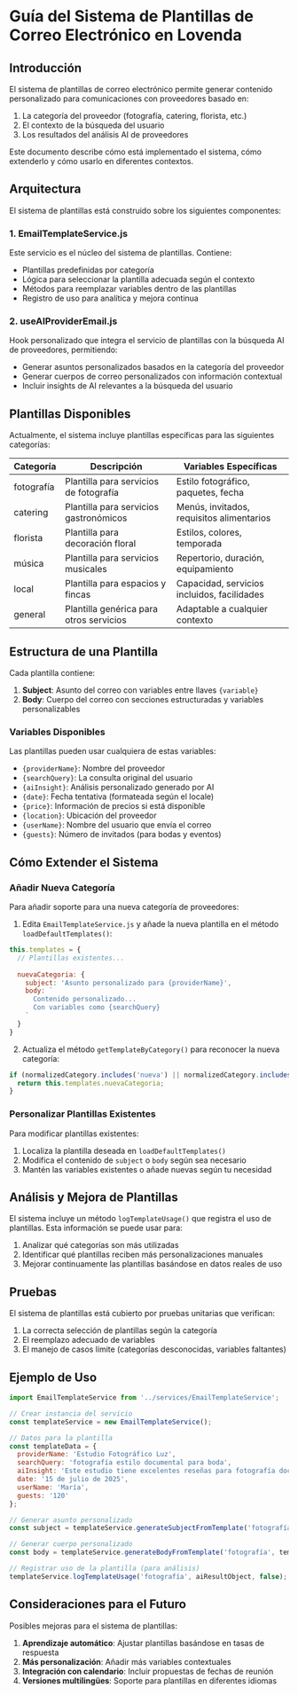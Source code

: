 # Guía del Sistema de Plantillas de Correo Electrónico en Lovenda

## Introducción

El sistema de plantillas de correo electrónico permite generar contenido personalizado para comunicaciones con proveedores basado en:

1. La categoría del proveedor (fotografía, catering, florista, etc.)
2. El contexto de la búsqueda del usuario
3. Los resultados del análisis AI de proveedores

Este documento describe cómo está implementado el sistema, cómo extenderlo y cómo usarlo en diferentes contextos.

## Arquitectura

El sistema de plantillas está construido sobre los siguientes componentes:

### 1. EmailTemplateService.js

Este servicio es el núcleo del sistema de plantillas. Contiene:

- Plantillas predefinidas por categoría
- Lógica para seleccionar la plantilla adecuada según el contexto
- Métodos para reemplazar variables dentro de las plantillas
- Registro de uso para analítica y mejora continua

### 2. useAIProviderEmail.js

Hook personalizado que integra el servicio de plantillas con la búsqueda AI de proveedores, permitiendo:

- Generar asuntos personalizados basados en la categoría del proveedor
- Generar cuerpos de correo personalizados con información contextual
- Incluir insights de AI relevantes a la búsqueda del usuario

## Plantillas Disponibles

Actualmente, el sistema incluye plantillas específicas para las siguientes categorías:

| Categoría | Descripción | Variables Específicas |
|-----------|-------------|------------------------|
| fotografía | Plantilla para servicios de fotografía | Estilo fotográfico, paquetes, fecha |
| catering | Plantilla para servicios gastronómicos | Menús, invitados, requisitos alimentarios |
| florista | Plantilla para decoración floral | Estilos, colores, temporada |
| música | Plantilla para servicios musicales | Repertorio, duración, equipamiento |
| local | Plantilla para espacios y fincas | Capacidad, servicios incluidos, facilidades |
| general | Plantilla genérica para otros servicios | Adaptable a cualquier contexto |

## Estructura de una Plantilla

Cada plantilla contiene:

1. **Subject**: Asunto del correo con variables entre llaves `{variable}`
2. **Body**: Cuerpo del correo con secciones estructuradas y variables personalizables

### Variables Disponibles

Las plantillas pueden usar cualquiera de estas variables:

- `{providerName}`: Nombre del proveedor
- `{searchQuery}`: La consulta original del usuario
- `{aiInsight}`: Análisis personalizado generado por AI
- `{date}`: Fecha tentativa (formateada según el locale)
- `{price}`: Información de precios si está disponible
- `{location}`: Ubicación del proveedor
- `{userName}`: Nombre del usuario que envía el correo
- `{guests}`: Número de invitados (para bodas y eventos)

## Cómo Extender el Sistema

### Añadir Nueva Categoría

Para añadir soporte para una nueva categoría de proveedores:

1. Edita `EmailTemplateService.js` y añade la nueva plantilla en el método `loadDefaultTemplates()`:

```javascript
this.templates = {
  // Plantillas existentes...
  
  nuevaCategoria: {
    subject: 'Asunto personalizado para {providerName}',
    body: `
      Contenido personalizado...
      Con variables como {searchQuery}
    `
  }
}
```

2. Actualiza el método `getTemplateByCategory()` para reconocer la nueva categoría:

```javascript
if (normalizedCategory.includes('nueva') || normalizedCategory.includes('categoria')) {
  return this.templates.nuevaCategoria;
}
```

### Personalizar Plantillas Existentes

Para modificar plantillas existentes:

1. Localiza la plantilla deseada en `loadDefaultTemplates()`
2. Modifica el contenido de `subject` o `body` según sea necesario
3. Mantén las variables existentes o añade nuevas según tu necesidad

## Análisis y Mejora de Plantillas

El sistema incluye un método `logTemplateUsage()` que registra el uso de plantillas. Esta información se puede usar para:

1. Analizar qué categorías son más utilizadas
2. Identificar qué plantillas reciben más personalizaciones manuales
3. Mejorar continuamente las plantillas basándose en datos reales de uso

## Pruebas

El sistema de plantillas está cubierto por pruebas unitarias que verifican:

1. La correcta selección de plantillas según la categoría
2. El reemplazo adecuado de variables
3. El manejo de casos límite (categorías desconocidas, variables faltantes)

## Ejemplo de Uso

```javascript
import EmailTemplateService from '../services/EmailTemplateService';

// Crear instancia del servicio
const templateService = new EmailTemplateService();

// Datos para la plantilla
const templateData = {
  providerName: 'Estudio Fotográfico Luz',
  searchQuery: 'fotografía estilo documental para boda',
  aiInsight: 'Este estudio tiene excelentes reseñas para fotografía documental',
  date: '15 de julio de 2025',
  userName: 'María',
  guests: '120'
};

// Generar asunto personalizado
const subject = templateService.generateSubjectFromTemplate('fotografía', templateData);

// Generar cuerpo personalizado
const body = templateService.generateBodyFromTemplate('fotografía', templateData);

// Registrar uso de la plantilla (para análisis)
templateService.logTemplateUsage('fotografía', aiResultObject, false);
```

## Consideraciones para el Futuro

Posibles mejoras para el sistema de plantillas:

1. **Aprendizaje automático**: Ajustar plantillas basándose en tasas de respuesta
2. **Más personalización**: Añadir más variables contextuales
3. **Integración con calendario**: Incluir propuestas de fechas de reunión
4. **Versiones multilingües**: Soporte para plantillas en diferentes idiomas
